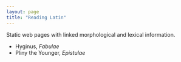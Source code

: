 ```yaml
---
layout: page
title: "Reading Latin"
---
```


Static web pages with linked morphological and lexical information.


- Hyginus, *Fabulae*
- Pliny the Younger, *Epistulae*

